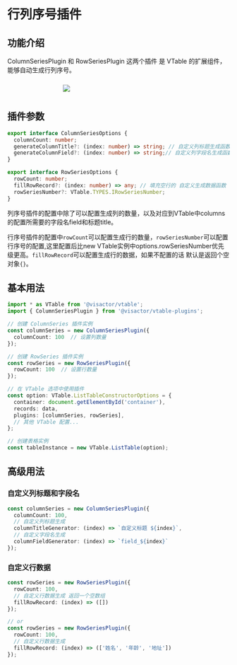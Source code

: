 # 行列序号插件

## 功能介绍

ColumnSeriesPlugin 和 RowSeriesPlugin 这两个插件 是 VTable 的扩展组件，能够自动生成行列序号。

<div style="display: flex; justify-content: center;">
  <img src="https://lf9-dp-fe-cms-tos.byteorg.com/obj/bit-cloud/VTable/preview/row-column-series.png" style="flex: 0 0 50%; padding: 10px;">
</div>

## 插件参数

```typescript
export interface ColumnSeriesOptions {
  columnCount: number;
  generateColumnTitle?: (index: number) => string; // 自定义列标题生成函数
  generateColumnField?: (index: number) => string;// 自定义列字段名生成函数
}

export interface RowSeriesOptions {
  rowCount: number;
  fillRowRecord?: (index: number) => any; // 填充空行的 自定义生成数据函数
  rowSeriesNumber?: VTable.TYPES.IRowSeriesNumber;
}
```

列序号插件的配置中除了可以配置生成列的数量，以及对应到VTable中columns的配置所需要的字段名field和标题title。

行序号插件的配置中`rowCount`可以配置生成行的数量，`rowSeriesNumber`可以配置行序号的配置,这里配置后比new VTable实例中options.rowSeriesNumber优先级更高。`fillRowRecord`可以配置生成行的数据，如果不配置的话 默认是返回个空对象`{}`。

## 基本用法

```typescript
import * as VTable from '@visactor/vtable';
import { ColumnSeriesPlugin } from '@visactor/vtable-plugins';

// 创建 ColumnSeries 插件实例
const columnSeries = new ColumnSeriesPlugin({
  columnCount: 100  // 设置列数量
});

// 创建 RowSeries 插件实例
const rowSeries = new RowSeriesPlugin({
  rowCount: 100  // 设置行数量
});

// 在 VTable 选项中使用插件
const option: VTable.ListTableConstructorOptions = {
  container: document.getElementById('container'),
  records: data,
  plugins: [columnSeries, rowSeries],
  // 其他 VTable 配置...
};

// 创建表格实例
const tableInstance = new VTable.ListTable(option);
```

## 高级用法

### 自定义列标题和字段名

```typescript
const columnSeries = new ColumnSeriesPlugin({
  columnCount: 100,
  // 自定义列标题生成
  columnTitleGenerator: (index) => `自定义标题 ${index}`,
  // 自定义字段名生成
  columnFieldGenerator: (index) => `field_${index}`
});
```

### 自定义行数据

```typescript
const rowSeries = new RowSeriesPlugin({
  rowCount: 100,
  // 自定义行数据生成 返回一个空数组
  fillRowRecord: (index) => ([])
});

// or
const rowSeries = new RowSeriesPlugin({
  rowCount: 100,
  // 自定义行数据生成
  fillRowRecord: (index) => (['姓名', '年龄', '地址'])
});
```
